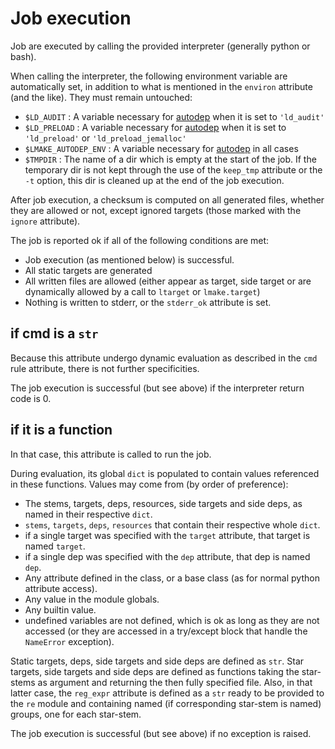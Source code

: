 <!-- This file is part of the open-lmake distribution (git@github.com:cesar-douady/open-lmake.git)-->
<!-- Copyright (c) 2023-2025 Doliam-->
<!-- This program is free software: you can redistribute/modify under the terms of the GPL-v3 (https://www.gnu.org/licenses/gpl-3.0.html).-->
<!-- This program is distributed WITHOUT ANY WARRANTY, without even the implied warranty of MERCHANTABILITY or FITNESS FOR A PARTICULAR PURPOSE.-->

# Job execution

Job are executed by calling the provided interpreter (generally python or bash).

When calling the interpreter, the following environment variable are automatically set, in addition to what is mentioned in the `environ` attribute (and the like).
They must remain untouched:

- `$LD_AUDIT`          : A variable necessary for [autodep](autodep.html) when it is set to `'ld_audit'`
- `$LD_PRELOAD`        : A variable necessary for [autodep](autodep.html) when it is set to `'ld_preload'` or `'ld_preload_jemalloc'`
- `$LMAKE_AUTODEP_ENV` : A variable necessary for [autodep](autodep.html) in all cases
- `$TMPDIR`            : The name of a dir which is empty at the start of the job.
  If the temporary dir is not kept through the use of the `keep_tmp` attribute or the `-t` option, this dir is cleaned up at the end of the job execution.

After job execution, a checksum is computed on all generated files, whether they are allowed or not, except ignored targets (those marked with the `ignore` attribute).

The job is reported ok if all of the following conditions are met:

- Job execution (as mentioned below) is successful.
- All static targets are generated
- All written files are allowed (either appear as target, side target or are dynamically allowed by a call to `ltarget` or `lmake.target`)
- Nothing is written to stderr, or the `stderr_ok` attribute is set.

## if cmd is a `str`

Because this attribute undergo dynamic evaluation as described in the `cmd` rule attribute, there is not further specificities.

The job execution is successful (but see above) if the interpreter return code is 0.

## if it is a function

In that case, this attribute is called to run the job.

During evaluation, its global `dict` is populated to contain values referenced in these functions.
Values may come from (by order of preference):

- The stems, targets, deps, resources, side targets and side deps, as named in their respective `dict`.
- `stems`, `targets`, `deps`, `resources` that contain their respective whole `dict`.
- if a single target was specified with the `target` attribute, that target is named `target`.
- if a single dep was specified with the `dep` attribute, that dep is named `dep`.
- Any attribute defined in the class, or a base class (as for normal python attribute access).
- Any value in the module globals.
- Any builtin value.
- undefined variables are not defined, which is ok as long as they are not accessed (or they are accessed in a try/except block that handle the `NameError` exception).

Static targets, deps, side targets and side deps are defined as `str`.
Star targets, side targets and side deps are defined as functions taking the star-stems as argument and returning the then fully specified file.
Also, in that latter case, the `reg_expr` attribute is defined as a `str` ready to be provided to the `re` module
and containing named (if corresponding star-stem is named) groups, one for each star-stem.

The job execution is successful (but see above) if no exception is raised.
